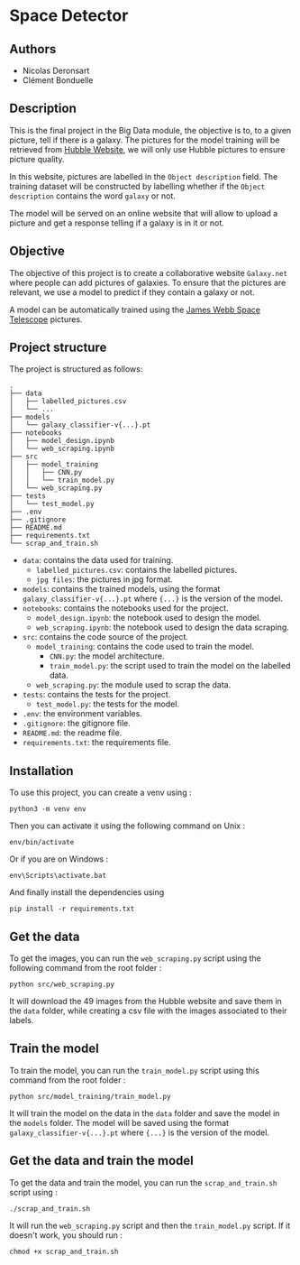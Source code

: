 # Space Detector

## Authors

- Nicolas Deronsart
- Clément Bonduelle

## Description

This is the final project in the Big Data module, the objective is to, to a given picture, tell if there is a galaxy.
The pictures for the model training will be retrieved from [Hubble Website](https://esahubble.org/images/), we will only use Hubble pictures to ensure picture quality.

In this website, pictures are labelled in the `Object description` field. The training dataset will be constructed by labelling whether if the `Object description` contains the word `galaxy` or not.

The model will be served on an online website that will allow to upload a picture and get a response telling if a galaxy is in it or not.

## Objective

The objective of this project is to create a collaborative website `Galaxy.net` where people can add pictures of galaxies. To ensure that the pictures are relevant, we use a model to predict if they contain a galaxy or not.  

A model can be automatically trained using the [James Webb Space Telescope](https://en.wikipedia.org/wiki/James_Webb_Space_Telescope) pictures.

## Project structure

The project is structured as follows:

```
.
├── data
│   ├── labelled_pictures.csv
│   └── ...
├── models
│   └── galaxy_classifier-v{...}.pt
├── notebooks
│   ├── model_design.ipynb
│   └── web_scraping.ipynb
├── src
│   ├── model_training
│   │   ├── CNN.py
│   │   └── train_model.py
│   └── web_scraping.py
├── tests
│   └── test_model.py
├── .env
├── .gitignore
├── README.md
├── requirements.txt
└── scrap_and_train.sh
```

- `data`: contains the data used for training.
    - `labelled_pictures.csv`: contains the labelled pictures.
    - `jpg files`: the pictures in jpg format.
- `models`: contains the trained models, using the format `galaxy_classifier-v{...}.pt` where `{...}` is the version of the model.
- `notebooks`: contains the notebooks used for the project.
    - `model_design.ipynb`: the notebook used to design the model.
    - `web_scraping.ipynb`: the notebook used to design the data scraping.
- `src`: contains the code source of the project.
    - `model_training`: contains the code used to train the model.
        - `CNN.py`: the model architecture.
        - `train_model.py`: the script used to train the model on the labelled data.
    - `web_scraping.py`: the module used to scrap the data.
- `tests`: contains the tests for the project.
    - `test_model.py`: the tests for the model.
- `.env`: the environment variables.
- `.gitignore`: the gitignore file.
- `README.md`: the readme file.
- `requirements.txt`: the requirements file.

## Installation

To use this project, you can create a venv using : 
```
python3 -m venv env
```

Then you can activate it using the following command on Unix : 
```
env/bin/activate
```

Or if you are on Windows :
```
env\Scripts\activate.bat
``` 

And finally install the dependencies using 
```
pip install -r requirements.txt
```

## Get the data

To get the images, you can run the `web_scraping.py` script using the following command from the root folder : 
```
python src/web_scraping.py
``` 
It will download the 49 images from the Hubble website and save them in the `data` folder, while creating a csv file with the images associated to their labels. 

## Train the model

To train the model, you can run the `train_model.py` script using this command from the root folder : 
```
python src/model_training/train_model.py
``` 
It will train the model on the data in the `data` folder and save the model in the `models` folder. The model will be saved using the format `galaxy_classifier-v{...}.pt` where `{...}` is the version of the model.

## Get the data and train the model

To get the data and train the model, you can run the `scrap_and_train.sh` script using :
```
./scrap_and_train.sh
```
It will run the `web_scraping.py` script and then the `train_model.py` script.
If it doesn't work, you should run : 
```
chmod +x scrap_and_train.sh
```
